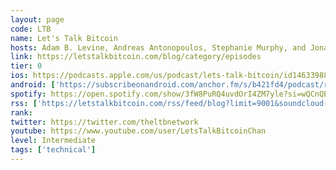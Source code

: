 ```yaml
---
layout: page
code: LTB
name: Let's Talk Bitcoin
hosts: Adam B. Levine, Andreas Antonopoulos, Stephanie Murphy, and Jonathan Mohan
link: https://letstalkbitcoin.com/blog/category/episodes
tier: 0
ios: https://podcasts.apple.com/us/podcast/lets-talk-bitcoin/id1463398832
android: ['https://subscribeonandroid.com/anchor.fm/s/b421fd4/podcast/rss']
spotify: https://open.spotify.com/show/3fW8PuRQ4uvdOrI4ZM7yle?si=wQCnQEjJSvWJS3JvE3rAEQ
rss: ['https://letstalkbitcoin.com/rss/feed/blog?limit=9001&soundcloud-id=true&audio-url=true&sites=1']
rank: 
twitter: https://twitter.com/theltbnetwork
youtube: https://www.youtube.com/user/LetsTalkBitcoinChan
level: Intermediate
tags: ['technical']
---
```

